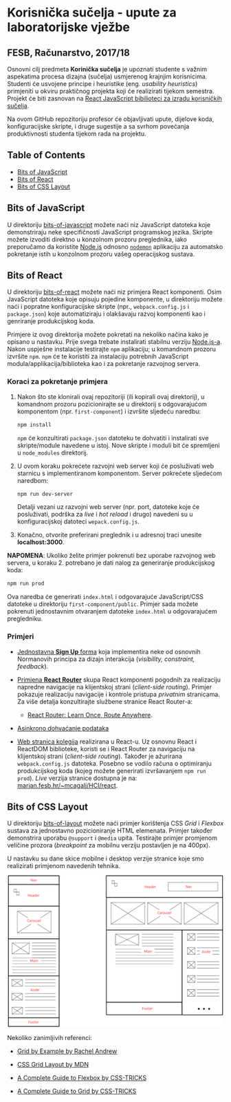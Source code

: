 # **Korisnička sučelja - upute za laboratorijske vježbe**

## FESB, Računarstvo, 2017/18

Osnovni cilj predmeta **Korinička sučelja** je upoznati studente s važnim aspekatima procesa dizajna (sučelja) usmjerenog krajnjim korisnicima. Studenti će usvojene principe i heuristike (eng. _usability heuristics_) primjeniti u okviru praktičnog projekta koji će realizirati tijekom semestra. Projekt će biti zasnovan na [React JavaScript bibilioteci za izradu korisničkih sučelja](https://reactjs.org).

Na ovom GitHub repozitoriju profesor će objavljivati upute, dijelove koda, konfiguracijske skripte, i druge sugestije a sa svrhom povećanja produktivnosti studenta tijekom rada na projektu.

## Table of Contents

- [Bits of JavaScript](#bits-of-javascript)
- [Bits of React](#bits-of-react)
- [Bits of CSS Layout](#bits-of-css-layout)

## Bits of JavaScript

U direktoriju [bits-of-javascript](/bits-of-javascript) možete naći niz JavaScript datoteka koje demonstriraju neke specifičnosti JavaScript programskog jezika. Skripte možete izvoditi direktno u konzolnom prozoru preglednika, iako preporučamo da koristite [Node.js](https://nodejs.org) odnosno [`nodemon`](https://nodemon.io) aplikaciju za automatsko pokretanje istih u konzolnom prozoru vašeg operacijskog sustava.

## Bits of React

U direktoriju [bits-of-react](/bits-of-react) možete naći niz primjera React komponenti. Osim JavaScript datoteka koje opisuju pojedine komponente, u direktoriju možete naći i popratne konfiguracijske skripte (npr., `webpack.config.js` i `package.json`) koje automatiziraju i olakšavaju razvoj komponenti kao i genriranje produkcijskog koda.

Primjere iz ovog direktorija možete pokretati na nekoliko načina kako je opisano u nastavku. Prije svega trebate instalirati stabilnu verziju [Node.js-a](https://nodejs.org). Nakon uspješne instalacije testirajte `npm` aplikaciju; u komandnom prozoru izvršite `npm`. `npm` će te koristiti za instalaciju potrebnih JavaScript modula/applikacija/biblioteka kao i za pokretanje razvojnog servera.

### Koraci za pokretanje primjera

1. Nakon što ste klonirali ovaj repozitoriji (ili kopirali ovaj direktorij), u komandnom prozoru pozicionirajte se u direktorij s odgovarajućom komponentom (npr. `first-component`) i izvršite sljedeću naredbu:
    ```Bash
    npm install
    ```
    `npm` će konzultirati `package.json` datoteku te dohvatiti i instalirati sve skripte/module navedene u istoj. Nove skripte i moduli bit će spremljeni u `node_modules` direktorij.

2. U ovom koraku pokrećete razvojni web server koji će posluživati web starnicu s implementiranom komponentom. Server pokrećete sljedećom naredbom:
    ```Bash
    npm run dev-server
    ```
    Detalji vezani uz razvojni web server (npr. port, datoteke koje će posluživati, podrška za _live_ i _hot reload_ i drugo) navedeni su u konfiguracijskoj datoteci `wepack.config.js`.

3. Konačno, otvorite preferirani preglednik i u adresnoj traci unesite **localhost:3000**.

**NAPOMENA**: Ukoliko želite primjer pokrenuti bez uporabe razvojnog web servera, u koraku 2. potrebano je dati nalog za generiranje produkcijskog koda:

```Bash
npm run prod
```
    
Ova naredba će generirati `index.html` i odgovarajuće JavaScript/CSS datoteke u direktoriju `first-component/public`. Primjer sada možete pokrenuti jednostavnim otvaranjem datoteke `index.html` u odgovarajućem pregledniku.

### Primjeri

- [Jednostavna **Sign Up** forma](/bits-of-react/first-component) koja implementira neke od osnovnih Normanovih principa za dizajn interakcija (_visibility, constraint, feedback_).

- [Primjena **React Router**](/bits-of-react/react-router) skupa React komponenti pogodnih za realizaciju napredne navigacije na klijentskoj strani (_client-side routing_). Primjer pokazuje realizaciju navigacije i kontrole pristupa _privatnim_ stranicama. Za više detalja konzultirajte službene stranice React Router-a: 
    - [React Router: Learn Once, Route Anywhere](https://reacttraining.com/react-router).

- [Asinkrono dohvaćanje podataka](/bits-of-react/fetching-data)

- [Web stranica kolegija](/bits-of-react/web-page) realizirana u React-u. Uz osnovnu React i ReactDOM biblioteke, koristi se i React Router za navigaciju na klijentskoj strani (_client-side routing_). Također je ažurirana `webpack.config.js` datoteka. Posebno se vodilo računa o optimiranju produkcijskog koda (kojeg možete generirati izvršavanjem `npm run prod`). _Live_ verzija stranice dostupna je na:  
[marjan.fesb.hr/~mcagalj/HCI/react](marjan.fesb.hr/~mcagalj/HCI/react).


## Bits of CSS Layout

U direktoriju [bits-of-layout](/bits-of-layout) možete naći primjer korištenja CSS _Grid_ i _Flexbox_ sustava za  jednostavno pozicioniranje HTML elemenata. Primjer također demonstrira uporabu `@support` i `@media` upita. Testirajte primjer promjenom veličine prozora (_breakpoint_ za mobilnu verziju postavljen je na 400px).

U nastavku su dane skice mobilne i desktop verzije stranice koje smo realizirati primjenom navedenih tehnika.

<p align="center">
    <img src="./img/layout.png"width="500px"/>
</p>

Nekoliko zanimljivih referenci:

- [Grid by Example by Rachel Andrew](https://gridbyexample.com)

- [CSS Grid Layout by MDN](https://developer.mozilla.org/en-US/docs/Web/CSS/CSS_Grid_Layout)

- [A Complete Guide to Flexbox by CSS-TRICKS](https://css-tricks.com/snippets/css/a-guide-to-flexbox/)

- [A Complete Guide to Grid by CSS-TRICKS](https://css-tricks.com/snippets/css/complete-guide-grid/)
